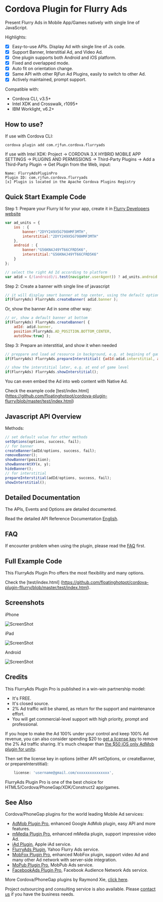 # Cordova Plugin for Flurry Ads #

Present Flurry Ads in Mobile App/Games natively with single line of JavaScript. 

Highlights:
- [x] Easy-to-use APIs. Display Ad with single line of Js code.
- [x] Support Banner, Interstitial Ad, and Video Ad.
- [x] One plugin supports both Android and iOS platform.
- [x] Fixed and overlapped mode.
- [x] Auto fit on orientation change.
- [x] Same API with other RjFun Ad Plugins, easily to switch to other Ad.
- [x] Actively maintained, prompt support.

Compatible with:

* Cordova CLI, v3.5+
* Intel XDK and Crosswalk, r1095+
* IBM Worklight, v6.2+

## How to use? ##

If use with Cordova CLI:
```
cordova plugin add com.rjfun.cordova.flurryads
```

If use with Intel XDK:
Project -> CORDOVA 3.X HYBRID MOBILE APP SETTINGS -> PLUGINS AND PERMISSIONS -> Third-Party Plugins ->
Add a Third-Party Plugin -> Get Plugin from the Web, input:
```
Name: FlurryAdsPluginPro
Plugin ID: com.rjfun.cordova.flurryads
[x] Plugin is located in the Apache Cordova Plugins Registry
```

## Quick Start Example Code ##

Step 1: Prepare your Flurry Id for your app, create it in [Flurry Developers website](https://www.flurry.com/)

```javascript
var ad_units = {
	ios : { 
		banner:"2DYY249X5G798HMF3MTH",
		interstitial:"2DYY249X5G798HMF3MTH"
	},
	android : {
		banner:"G56KN4J49YT66CFRD5K6",
		interstitial:"G56KN4J49YT66CFRD5K6"
	}
};

// select the right Ad Id according to platform
var adid = (/(android)/i.test(navigator.userAgent)) ? ad_units.android : ad_units.ios;
```

Step 2: Create a banner with single line of javascript

```javascript
// it will display smart banner at top center, using the default options
if(FlurryAds) FlurryAds.createBanner( adid.banner );
```

Or, show the banner Ad in some other way:

```javascript
// or, show a default banner at bottom
if(FlurryAds) FlurryAds.createBanner( {
	adId: adid.banner, 
	position:FlurryAds.AD_POSITION.BOTTOM_CENTER, 
	autoShow:true} );
```

Step 3: Prepare an interstitial, and show it when needed

```javascript
// preppare and load ad resource in background, e.g. at begining of game level
if(FlurryAds) FlurryAds.prepareInterstitial( {adId:adid.interstitial, autoShow:false} );

// show the interstitial later, e.g. at end of game level
if(FlurryAds) FlurryAds.showInterstitial();
```

You can even embed the Ad into web content with Native Ad.

Check the example code [test/index.html] (https://github.com/floatinghotpot/cordova-plugin-flurry/blob/master/test/index.html)

## Javascript API Overview ##

Methods:
```javascript
// set default value for other methods
setOptions(options, success, fail);
// for banner
createBanner(adId/options, success, fail);
removeBanner();
showBanner(position);
showBannerAtXY(x, y);
hideBanner();
// for interstitial
prepareInterstitial(adId/options, success, fail);
showInterstitial();
```

## Detailed Documentation ##

The APIs, Events and Options are detailed documented.

Read the detailed API Reference Documentation [English](https://github.com/floatinghotpot/cordova-plugin-flurry/wiki).

## FAQ ##

If encounter problem when using the plugin, please read the [FAQ](https://github.com/floatinghotpot/cordova-plugin-flurry/wiki/FAQ) first.

## Full Example Code ##

This FlurryAds Plugin Pro offers the most flexibility and many options.

Check the [test/index.html] (https://github.com/floatinghotpot/cordova-plugin-fllurry/blob/master/test/index.html).

## Screenshots ##

iPhone

![ScreenShot](docs/flurry-iphone.jpg)

iPad

![ScreenShot](docs/flurry-ipad.jpg)

Android

![ScreenShot](docs/flurry-android.jpg)

## Credits ##

This FlurryAds Plugin Pro is published in a win-win partnership model:
- It's FREE. 
- It's closed source.
- 2% Ad traffic will be shared, as return for the support and maintenance effort.
- You will get commercial-level support with high priority, prompt and professional.

If you hope to make the Ad 100% under your control and keep 100% Ad revenue, you can also consider spending $20 to [get a license key](https://www.paypal.com/cgi-bin/webscr?cmd=_s-xclick&hosted_button_id=https://www.paypal.com/cgi-bin/webscr?cmd=_s-xclick&hosted_button_id=C654HGZVC43T4) to remove the 2% Ad traffic sharing.
It's much cheaper than [the $50 iOS only AdMob plugin for unity](https://prime31.com/plugins). 

Then set the license key in options (either API setOptions, or createBanner, or prepareInterstitial):
```javascript
    license: 'username@gmail.com/xxxxxxxxxxxxxxx',
```

FlurryAds Plugin Pro is one of the best choice for HTML5/Cordova/PhoneGap/XDK/Construct2 app/games.

## See Also ##

Cordova/PhoneGap plugins for the world leading Mobile Ad services:

* [AdMob Plugin Pro](https://github.com/floatinghotpot/cordova-admob-pro), enhanced Google AdMob plugin, easy API and more features.
* [mMedia Plugin Pro](https://github.com/floatinghotpot/cordova-plugin-mmedia), enhanced mMedia plugin, support impressive video Ad.
* [iAd Plugin](https://github.com/floatinghotpot/cordova-plugin-iad), Apple iAd service. 
* [FlurryAds Plugin](https://github.com/floatinghotpot/cordova-plugin-flurry), Yahoo Flurry Ads service.
* [MobFox Plugin Pro](https://github.com/floatinghotpot/cordova-mobfox-pro), enhanced MobFox plugin, support video Ad and many other Ad network with server-side integration.
* [MoPub Plugin Pro](https://github.com/floatinghotpot/cordova-plugin-mopub), MobPub Ads service.
* [FacebookAds Plugin Pro](https://github.com/floatinghotpot/cordova-plugin-facebookads), Facebook Audience Network Ads service.

More Cordova/PhoneGap plugins by Raymond Xie, [click here](http://floatinghotpot.github.io/).

Project outsourcing and consulting service is also available. Please [contact us](http://floatinghotpot.github.io) if you have the business needs.

